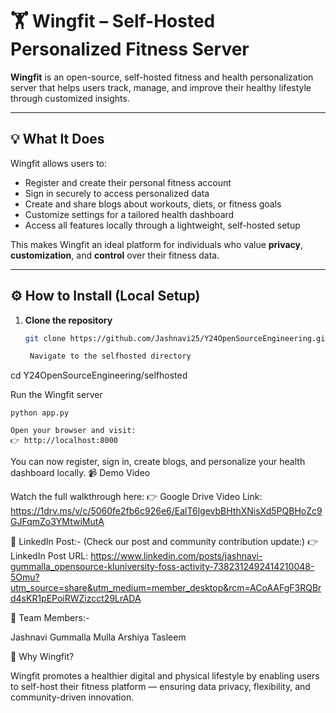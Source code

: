 # 🏋️ Wingfit – Self-Hosted Personalized Fitness Server

**Wingfit** is an open-source, self-hosted fitness and health personalization server that helps users track, manage, and improve their healthy lifestyle through customized insights.

---

## 💡 What It Does

Wingfit allows users to:
- Register and create their personal fitness account  
- Sign in securely to access personalized data  
- Create and share blogs about workouts, diets, or fitness goals  
- Customize settings for a tailored health dashboard  
- Access all features locally through a lightweight, self-hosted setup  

This makes Wingfit an ideal platform for individuals who value **privacy**, **customization**, and **control** over their fitness data.

---

## ⚙️ How to Install (Local Setup)

1. **Clone the repository**
   ```bash
   git clone https://github.com/Jashnavi25/Y24OpenSourceEngineering.git

    Navigate to the selfhosted directory

cd Y24OpenSourceEngineering/selfhosted

Run the Wingfit server

    python app.py

    Open your browser and visit:
    👉 http://localhost:8000

You can now register, sign in, create blogs, and personalize your health dashboard locally.
📹 Demo Video

Watch the full walkthrough here:
👉 Google Drive Video Link: https://1drv.ms/v/c/5060fe2fb6c926e6/EalT6lgevbBHthXNisXd5PQBHoZc9GJFqmZo3YMtwiMutA

🔗 LinkedIn Post:-
(Check our post and community contribution update:)
👉 LinkedIn Post URL: https://www.linkedin.com/posts/jashnavi-gummalla_opensource-kluniversity-foss-activity-7382312492414210048-5Omu?utm_source=share&utm_medium=member_desktop&rcm=ACoAAFgF3RQBrd4sKR1pEPoiRWZizcct29LrADA

👥 Team Members:-

   Jashnavi Gummalla
   Mulla Arshiya Tasleem

🌱 Why Wingfit?

Wingfit promotes a healthier digital and physical lifestyle by enabling users to self-host their fitness platform — ensuring data privacy, flexibility, and community-driven innovation.
